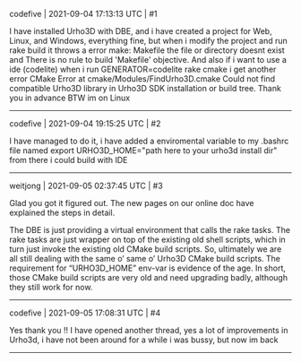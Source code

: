 codefive | 2021-09-04 17:13:13 UTC | #1

I have installed Urho3D with DBE, and i have created a project for Web, Linux, and Windows, everything fine, but when i modify the project and run rake build it throws a error make: Makefile the file or directory doesnt exist and There is no rule to build 'Makefile' objective. And also if i want to use a ide (codelite) when i run GENERATOR=codelite rake cmake i get another error CMake Error at cmake/Modules/FindUrho3D.cmake Could not find compatible Urho3D library in Urho3D SDK installation or build tree. Thank you in advance BTW im on Linux

-------------------------

codefive | 2021-09-04 19:15:25 UTC | #2

I have managed to do it, i have added a enviromental variable to my .bashrc file named export URHO3D_HOME="path here to your urho3d install dir" from there i could build with IDE

-------------------------

weitjong | 2021-09-05 02:37:45 UTC | #3

Glad you got it figured out. The new pages on our online doc have explained the steps in detail.

The DBE is just providing a virtual environment that calls the rake tasks. The rake tasks are just wrapper on top of the existing old shell scripts, which in turn just invoke the existing old CMake build scripts. So, ultimately we are all still dealing with the same o’ same o’ Urho3D CMake build scripts. The requirement for “URHO3D_HOME” env-var is evidence of the age. In short, those CMake build scripts are very old and need upgrading badly, although they still work for now.

-------------------------

codefive | 2021-09-05 17:08:31 UTC | #4

Yes thank you !! I have opened another thread, yes a lot of improvements in Urho3d, i have not been around for a while i was bussy, but now im back

-------------------------

